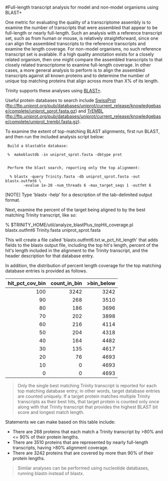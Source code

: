 #Full-length transcript analysis for model and non-model organisms using BLAST+

One metric for evaluating the quality of a transcriptome assembly is to examine the number of transcripts that were assembled that appear to be full-length or nearly full-length.  Such an analysis with a reference transcript set, such as from human or mouse, is relatively straightforward, since one can align the assembled transcripts to the reference transcripts and examine the length coverage.  For non-model organisms, no such reference transcript set is available. If a high quality annotation exists for a closely related organism, then one might compare the assembled transcripts to that closely related transcriptome to examine full-length coverage. In other cases, a more general analysis to perform is to align the assembled transcripts against all known proteins and to determine the number of unique top matching proteins that align across more than X% of its length.

Trinity supports these analyses using [BLAST+](ftp://ftp.ncbi.nlm.nih.gov/blast/executables/blast+/LATEST/).  

Useful protein databases to search include [SwissProt](ftp://ftp.uniprot.org/pub/databases/uniprot/current_release/knowledgebase/complete/uniprot_sprot.fasta.gz) (<ftp://ftp.uniprot.org/pub/databases/uniprot/current_release/knowledgebase/complete/uniprot_sprot.fasta.gz>) and [TrEMBL](ftp://ftp.uniprot.org/pub/databases/uniprot/current_release/knowledgebase/complete/uniprot_trembl.fasta.gz) (<ftp://ftp.uniprot.org/pub/databases/uniprot/current_release/knowledgebase/complete/uniprot_trembl.fasta.gz>).

To examine the extent of top-matching BLAST alignments, first run BLAST, and then run the included analysis script below:

     Build a blastable database:
     
     %  makeblastdb -in uniprot_sprot.fasta -dbtype prot
     
     
     Perform the blast search, reporting only the top alignment:
     
      % blastx -query Trinity.fasta -db uniprot_sprot.fasta -out blastx.outfmt6 \
            -evalue 1e-20 -num_threads 6 -max_target_seqs 1 -outfmt 6



[NOTE]
Type 'blastx -help' for a description of the tab-delimited output format.

Next, examine the percent of the target being aligned to by the best matching Trinity transcript, like so:

   % $TRINITY_HOME/util/analyze_blastPlus_topHit_coverage.pl blastx.outfmt6 Trinity.fasta uniprot_sprot.fasta

This will create a file called 'blastx.outfmt6.txt.w_pct_hit_length' that adds fields to the blastx output file, including the top hit's length, percent of the hit's length included in the alignment to the Trinity transcript, and the header description for that database entry.  

In addition, the distribution of percent length coverage for the top matching database entries is provided as follows.  

|hit_pct_cov_bin|count_in_bin|>bin_below|
|--------------:|-----------:|---------:|
|100 |3242    |3242|
|90  |268 |3510|
|80  |186 |3696|
|70  |202 |3898|
|60  |216 |4114|
|50  |204 |4318|
|40  |164 |4482|
|30  |135 |4617|
|20  |76  |4693|
|10  |0   |4693|
|0   |0   |4693|



>Only the single best matching Trinity transcript is reported for each top matching database entry; in other words, target database entries are counted uniquely. If a target protein matches multiple Trinity transcripts as their best hits, that target protein is counted only once along with that Trinity transcript that provides the highest BLAST bit score and longest match length.  

Statements we can make based on this table include:

- There are 268 proteins that each match a Trinity transcript by >80% and <= 90% of their protein lengths.
- There are 3510 proteins that are represented by nearly full-length transcripts, having >80% alignment coverage.
- There are 3242 proteins that are covered by more than 90% of their protein lengths.


>Similar analyses can be performed using nucleotide databases, running blastn instead of blastx.  

